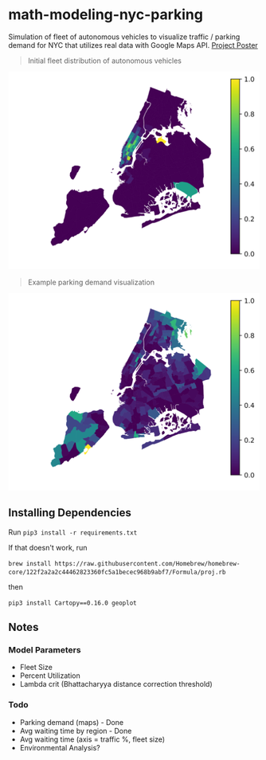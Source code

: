 # math-modeling-nyc-parking

Simulation of fleet of autonomous vehicles to visualize traffic / parking demand for NYC that utilizes real data with Google Maps API. [Project Poster](https://github.com/chrisdruta/math-modeling-nyc-parking/blob/master/images/poster.pdf "Poster")

> Initial fleet distribution of autonomous vehicles

![fleet starting distribution](https://raw.githubusercontent.com/chrisdruta/math-modeling-nyc-parking/master/images/initial_dist.png)

> Example parking demand visualization

![fleet starting distribution](https://raw.githubusercontent.com/chrisdruta/math-modeling-nyc-parking/master/images/1.png)

## Installing Dependencies

 Run `pip3 install -r requirements.txt`

 If that doesn't work, run
 
 `brew install https://raw.githubusercontent.com/Homebrew/homebrew-core/122f2a2a2c44462823360fc5a1becec968b9abf7/Formula/proj.rb`
 
 then
 
 `pip3 install Cartopy==0.16.0 geoplot`

## Notes

### Model Parameters

* Fleet Size
* Percent Utilization
* Lambda crit (Bhattacharyya distance correction threshold)

### Todo

* Parking demand (maps) - Done
* Avg waiting time by region - Done
* Avg waiting time (axis = traffic %, fleet size)
* Environmental Analysis?
